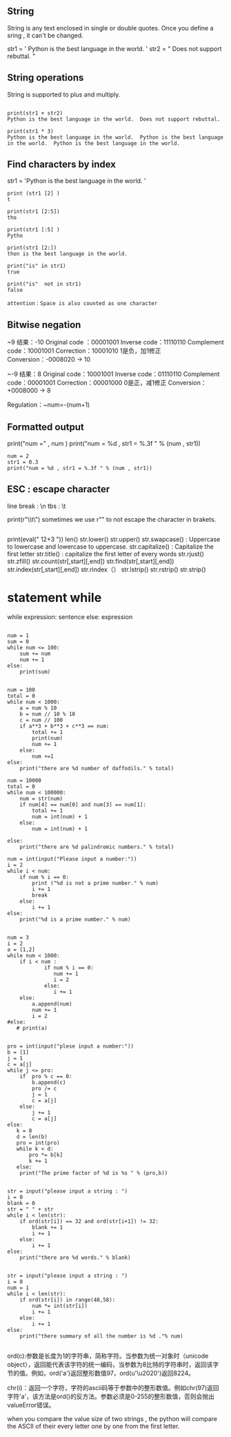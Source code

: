 ## String
String is any text enclosed in single or double quotes. Once you define a sring , it can't be changed.

str1 = ' Python is the best language in the world. '
str2 = " Does not support rebuttal. "

## String operations

String is supported to plus and multiply.

```

print(str1 + str2)
Python is the best language in the world.  Does not support rebuttal. 

print(str1 * 3)
Python is the best language in the world.  Python is the best language in the world.  Python is the best language in the world. 

```

## Find characters by index

str1 = 'Python is the best language in the world. '

```
print (str1 [2] )
t

print(str1 [2:5])
tho

print(str1 [:5] )
Pytho

print(str1 [2:])
thon is the best language in the world. 

print("is" in str1)
true

print("is"  not in str1)
false

attention：Space is also counted as one character

```

## Bitwise negation

~9 结果：-10
Original code ：00001001
Inverse code：11110110
Complement code：10001001
Correction：10001010 1是负，加1修正
Conversion：-0008020 -> 10
 
~-9 结果：8
Original code：10001001
Inverse code：01110110
Complement code：00001001
Correction：00001000 0是正，减1修正
Conversion：+0008000 -> 8
 
Regulation：~num=-(num+1)


## Formatted output

print("num =" , num )
print("num = %d , str1 = %.3f " % (num , str1))

```
num = 2
str1 = 0.3
print("num = %d , str1 = %.3f " % (num , str1))
```
## ESC : escape character
line break : \n
tbs : \t

print(r"\\\t\\")
sometimes we use r"" to not escape the character in brakets. 

##

print(eval(" 12+3 "))
len()
str.lower()
str.upper()
str.swapcase()  :  Uppercase to lowercase and lowercase to uppercase.
str.capitalize() : Capitalize the first letter
str.title() : capitalize the first letter of every words
str.rjust() 
str.zfill()
str.count(str[,start][,end])
str.find(str[,start][,end])
str.index(str[,start][,end])
str.rindex（）
str.lstrip()
str.rstrip()
str.strip()

# statement while

while expression:
     sentence
     else:
     expression
```

num = 1
sum = 0
while num <= 100:
    sum += num
    num += 1
else:
    print(sum)

```

```

num = 100
total = 0
while num < 1000:
    a = num % 10
    b = num // 10 % 10
    c = num // 100
    if a**3 + b**3 + c**3 == num:
        total += 1
        print(num)
        num += 1
    else:
        num +=1
else:
    print("there are %d number of daffodils." % total)

```

```
num = 10000
total = 0
while num < 100000:
    num = str(num)
    if num[4] == num[0] and num[3] == num[1]:
        total += 1
        num = int(num) + 1
    else:
        num = int(num) + 1

else:
    print("there are %d palindromic numbers." % total)
```

```
num = int(input("Please input a number:"))
i = 2
while i < num:
    if num % i == 0:
        print ("%d is not a prime number." % num)
        i += 1
        break
    else:
        i += 1
else:
    print("%d is a prime number." % num)
```

```

num = 3
i = 2
a = [1,2]
while num < 1000:
    if i < num :
            if num % i == 0:
               num += 1
               i = 2
            else:
               i += 1
    else:
        a.append(num)
        num += 1
        i = 2
#else:
   # print(a)


pro = int(input("plese input a number:"))
b = [1]
j = 1
c = a[j]
while j <= pro:
    if  pro % c == 0:
        b.append(c)
        pro /= c
        j = 1
        c = a[j]
    else:
        j += 1
        c = a[j]
else:
   k = 0
   d = len(b)
   pro = int(pro)
   while k < d:
       pro *= b[k]
       k += 1
   else:
    print("The prime factor of %d is %s " % (pro,b))
    
 ```

```
str = input("please input a string : ")
i = 0
blank = 0
str = " " + str
while i < len(str):
    if ord(str[i]) == 32 and ord(str[i+1]) != 32:
        blank += 1
        i += 1
    else:
        i += 1
else:
    print("there are %d words." % blank)
```

```

str = input("please input a string : ")
i = 0
num = 1
while i < len(str):
    if ord(str[i]) in range(48,58):
        num *= int(str[i])
        i += 1
    else:
        i += 1
else:
    print("there summary of all the number is %d ."% num)
    
```

ord(c):参数是长度为1的字符串，简称字符。当参数为统一对象时（unicode object），返回能代表该字符的统一编码，当参数为8比特的字符串时，返回该字节的值。例如，ord('a')返回整形数值97，ord(u'\u2020')返回8224。

chr(i)：返回一个字符，字符的ascii码等于参数中的整形数值。例如chr(97)返回字符'a'，该方法是ord()的反方法。参数必须是0-255的整形数值，否则会抛出valueError错误。

when you compare the value size of two strings , the python will compare the ASCII of their every letter one by one from the first letter.
